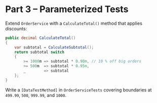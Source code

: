 # Part 3 – Parameterized Tests

Extend `OrderService` with a `CalculateTotal()` method that applies discounts:

```csharp
public decimal CalculateTotal()
{
    var subtotal = CalculateSubtotal();
    return subtotal switch
    {
        >= 1000m => subtotal * 0.90m, // 10 % off big orders
        >= 500m  => subtotal * 0.95m,
        _        => subtotal
    };
}
```

Write a `[DataTestMethod]` in `OrderServiceTests` covering boundaries at `499.99`, `500`, `999.99`, and `1000`.
